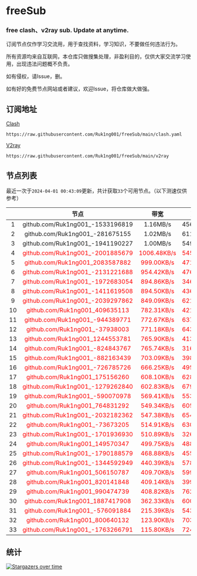 # freeSub
### free clash、v2ray sub. Update at anytime.

订阅节点仅作学习交流用，用于查找资料，学习知识，不要做任何违法行为。

所有资源均来自互联网，本仓库只做搜集处理，非盈利目的，仅供大家交流学习使用，出现违法问题概不负责。

如有侵权，请Issue，删。

如有好的免费节点网站或者建议，欢迎Issue，将仓库做大做强。

## 订阅地址
[Clash](https://raw.githubusercontent.com/Ruk1ng001/freeSub/main/clash.yaml)
```
https://raw.githubusercontent.com/Ruk1ng001/freeSub/main/clash.yaml
```
[V2ray](https://raw.githubusercontent.com/Ruk1ng001/freeSub/main/v2ray)
```
https://raw.githubusercontent.com/Ruk1ng001/freeSub/main/v2ray
```

## 节点列表

最近一次于`2024-04-01 00:43:09`更新，共计获取`33`个可用节点。（以下测速仅供参考）

|  | 节点 | 带宽 | 延迟 |
|:-:|:--:|:--:|:--:|
 | 1 | github.com/Ruk1ng001_-1533196819 | 1.16MB/s | 456.00ms |
 | 2 | github.com/Ruk1ng001_-281675155 | 1.02MB/s | 611.00ms |
 | 3 | github.com/Ruk1ng001_-1941190227 | 1.00MB/s | 549.00ms |
 | 4 | <font color=red>github.com/Ruk1ng001_-2001885679</font> | <font color=red>1006.48KB/s</font> | <font color=red>545.00ms</font> |
 | 5 | <font color=red>github.com/Ruk1ng001_2083587882</font> | <font color=red>999.00KB/s</font> | <font color=red>471.00ms</font> |
 | 6 | <font color=red>github.com/Ruk1ng001_-2131221688</font> | <font color=red>954.42KB/s</font> | <font color=red>476.00ms</font> |
 | 7 | <font color=red>github.com/Ruk1ng001_-1972683054</font> | <font color=red>894.86KB/s</font> | <font color=red>346.00ms</font> |
 | 8 | <font color=red>github.com/Ruk1ng001_-1411619508</font> | <font color=red>894.50KB/s</font> | <font color=red>436.00ms</font> |
 | 9 | <font color=red>github.com/Ruk1ng001_-2039297862</font> | <font color=red>849.09KB/s</font> | <font color=red>621.00ms</font> |
 | 10 | <font color=red>github.com/Ruk1ng001_409635113</font> | <font color=red>782.31KB/s</font> | <font color=red>421.00ms</font> |
 | 11 | <font color=red>github.com/Ruk1ng001_-944389771</font> | <font color=red>772.67KB/s</font> | <font color=red>637.00ms</font> |
 | 12 | <font color=red>github.com/Ruk1ng001_-37938003</font> | <font color=red>771.18KB/s</font> | <font color=red>643.00ms</font> |
 | 13 | <font color=red>github.com/Ruk1ng001_1244553781</font> | <font color=red>765.90KB/s</font> | <font color=red>413.00ms</font> |
 | 14 | <font color=red>github.com/Ruk1ng001_-824843767</font> | <font color=red>765.74KB/s</font> | <font color=red>316.00ms</font> |
 | 15 | <font color=red>github.com/Ruk1ng001_-882163439</font> | <font color=red>703.09KB/s</font> | <font color=red>398.00ms</font> |
 | 16 | <font color=red>github.com/Ruk1ng001_-726785726</font> | <font color=red>666.25KB/s</font> | <font color=red>495.00ms</font> |
 | 17 | <font color=red>github.com/Ruk1ng001_175156260</font> | <font color=red>608.10KB/s</font> | <font color=red>628.00ms</font> |
 | 18 | <font color=red>github.com/Ruk1ng001_-1279262840</font> | <font color=red>602.83KB/s</font> | <font color=red>679.00ms</font> |
 | 19 | <font color=red>github.com/Ruk1ng001_-590070978</font> | <font color=red>569.41KB/s</font> | <font color=red>553.00ms</font> |
 | 20 | <font color=red>github.com/Ruk1ng001_764831292</font> | <font color=red>549.34KB/s</font> | <font color=red>605.00ms</font> |
 | 21 | <font color=red>github.com/Ruk1ng001_-2032182362</font> | <font color=red>547.38KB/s</font> | <font color=red>654.00ms</font> |
 | 22 | <font color=red>github.com/Ruk1ng001_-73673205</font> | <font color=red>514.91KB/s</font> | <font color=red>630.00ms</font> |
 | 23 | <font color=red>github.com/Ruk1ng001_-1701936930</font> | <font color=red>510.89KB/s</font> | <font color=red>326.00ms</font> |
 | 24 | <font color=red>github.com/Ruk1ng001_149570347</font> | <font color=red>499.75KB/s</font> | <font color=red>488.00ms</font> |
 | 25 | <font color=red>github.com/Ruk1ng001_-1790188579</font> | <font color=red>468.88KB/s</font> | <font color=red>455.00ms</font> |
 | 26 | <font color=red>github.com/Ruk1ng001_-1344592949</font> | <font color=red>440.39KB/s</font> | <font color=red>578.00ms</font> |
 | 27 | <font color=red>github.com/Ruk1ng001_506150787</font> | <font color=red>409.70KB/s</font> | <font color=red>599.00ms</font> |
 | 28 | <font color=red>github.com/Ruk1ng001_820141848</font> | <font color=red>409.14KB/s</font> | <font color=red>399.00ms</font> |
 | 29 | <font color=red>github.com/Ruk1ng001_990474739</font> | <font color=red>408.82KB/s</font> | <font color=red>762.00ms</font> |
 | 30 | <font color=red>github.com/Ruk1ng001_1887417908</font> | <font color=red>362.33KB/s</font> | <font color=red>600.00ms</font> |
 | 31 | <font color=red>github.com/Ruk1ng001_-576091884</font> | <font color=red>215.39KB/s</font> | <font color=red>543.00ms</font> |
 | 32 | <font color=red>github.com/Ruk1ng001_800640132</font> | <font color=red>123.90KB/s</font> | <font color=red>703.00ms</font> |
 | 33 | <font color=red>github.com/Ruk1ng001_-1763266791</font> | <font color=red>115.80KB/s</font> | <font color=red>724.00ms</font> |


## 统计

[![Stargazers over time](https://starchart.cc/Ruk1ng001/freeSub.svg)](https://starchart.cc/Ruk1ng001/freeSub)